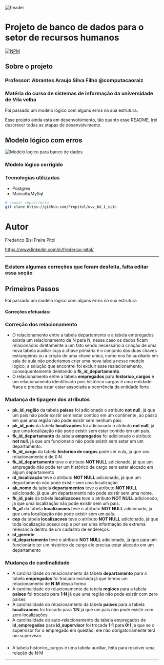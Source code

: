 ![header](https://github.com/Frepitol/uvv_bd_1_si1n/blob/main/assets/grey%20minimalist%20sarcastic%20twitter%20header.png?raw=true)
# Projeto de banco de dados para o setor de recursos humanos
[![NPM](https://img.shields.io/npm/l/react)](https://github.com/Frepitol/uvv_bd_1_si1n/blob/main/licence) 

## Sobre o projeto
### Professor: Abrantes Araujo Silva Filho @computacaoraiz
### Matéria do curso de sistemas de informação da universidade de Vila velha

Foi passado um modelo lógico com alguns erros na sua estrutura. 

Esse projeto ainda está em desenvolvimento, tão quanto esse README, irei descrever todas as etapas de desenvolvimento.


## Modelo lógico com erros
![Modelo logico para banco de dados](https://github.com/Frepitol/uvv_bd_1_si1n/blob/main/assets/hr.png)
### Modelo lógico corrigido

### Tecnologias utilizadas
- Postgres
- Mariadb/MySql

```bash
# clonar repositório
git clone https://github.com/Frepitol/uvv_bd_1_si1n

```

# Autor

Frederico Bisi Freire Pitol

https://www.linkedin.com/in/frederico-pitol/

---------------------------

### Existem algumas correções que foram desfeita, falta editar essa seção  

## Primeiros Passos
Foi passado um modelo lógico com alguns erros na sua estrutura

#### Correções efetuadas: 

### Correção dos relacionamento 
 - O relacionamento entre a tabela departamento e a tabela empregados existia um relacionamento de N para N, nesse caso os dados ficam relacionados 
diretamente a um fato sendo necessário a criação de uma nova tabela auxiliar cuja a chave primária é o conjunto das duas 
chaves estrangeiras ou a crição de uma chave unica, como nos foi auxiliado em sala de aula não poderiamos criar uma nova tabela nesse modelo lógico, 
a solução que encontrei foi excluir  esse realacionamento, consequentemente deletando a **fk_id_departamento**. 
 - O relacionamento entre a tabela **empregados** para **historico_cargos** é um relacionamento identificado pois histórico cargos é uma entidade fraca e 
precisa estar estar associada a ocorrência da entidade forte 

 
### Mudança de tipagem dos atributos 
 - **pk_id_região** da tabela **paises** foi adicionado o atributo **not null**, já que um país não pode existir sem estar contido em um continente, ao passo 
em que uma região não pode existir sem nenhum pais.
 - **pk_id_pais** da tabela **localizações**  foi adicionado o atributo **not null**, já que uma localização não pode existir sem estar contido em um país.
 - **fk_id_departamento** da tabela **empregados**  foi adicionado o atributo **not null**, já que um funcionario não pode existir sem 
estar em um departamento.
 - **fk_id_cargo** da tabela **historico de cargos** pode ser nula, já que seu relacionamento é de 0:N 
 - **fk_id_departamento** teve o atributo **NOT NULL** adicionado, já que um empregado não pode ter um histórico de cargo sem estar alocado em algum departamento
 - **id_localização** teve o atributo **NOT NULL** adicionado, já que um departamento não pode existir sem uma localização
 - **ak_nome** da tabela **departamentos** teve o atributo **NOT NULL** adicionado, já que um departamento não pode existir sem uma nome.
 - **fk_id_pais** da tabela **localizacoes** teve o atributo **NOT NULL** adicionado, já que uma localização não pode existir sem um país.
 - **fk_uf** da tabela **localizacoes** teve o atributo **NOT NULL** adicionado, já que uma localização não pode existir sem um país.
 - **cep** da tabela **localizacoes** teve o atributo **NOT NULL** adicionado, já que toda localização possui cep e por ser uma informação de extrema relevancia dentro de um cadastro de endereços.
 - **id_gerente** 
 - **id_departamento** teve o atributo **NOT NULL** adicionado, já que para um funcionário ter um histórico de cargo ele precisa estar alocado em um departamento
 

### Mudança de cardinalidade
 - A cardinalidade do relacionamento da tabela **departamento** para a tabela **empregados** foi trocado excluida já que temos um relacionamento
 de **N:M** dessa forma
 - A cardinalidade do relacionamento da tabela **regioes** para a tabela **paises** foi trocado para **1:N** já que uma região não pode existir com zero países
 - A cardinalidade do relacionamento da tabela **paises** para a tabela **localizacoes** foi trocado para **1:N** já que um pais não pode existir com zero localizações.
 - A cardinalidade do auto-relacionamento da tabela empregados de **id_empregados** para **id_supervisor** foi trocada **1:1** para **0:1**
 já que se o supervisor for o empregado em questão, ele não obrigatoriamente terá um supervisor.

### 
- A tabela historico_cargos é uma tabela auxiliar, feita para resolver uma relação de N:M



----------------
